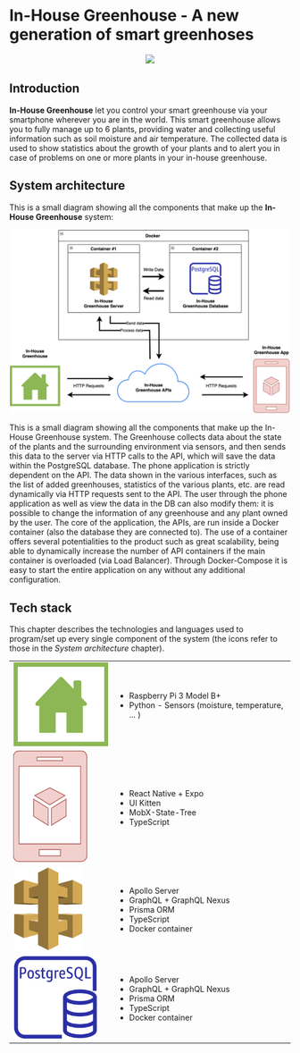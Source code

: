 # In-House Greenhouse - A new generation of smart greenhoses

<p align="center">
  <img style="text-align: center;" width="400" height="auto" src="https://user-images.githubusercontent.com/37295664/158469342-5d8f577f-08eb-4a44-8494-c7d23abfd0fc.svg">
</p>

## Introduction

**In-House Greenhouse** let you control your smart greenhouse via your smartphone wherever you are in the world.
This smart greenhouse allows you to fully manage up to 6 plants, providing water and collecting useful information such as soil moisture and air temperature.
The collected data is used to show statistics about the growth of your plants and to alert you in case of problems on one or more plants in your in-house greenhouse.

## System architecture

This is a small diagram showing all the components that make up the **In-House Greenhouse** system:

![System Architecture](/extra/schemas/system-architecture.png)

This is a small diagram showing all the components that make up the In-House Greenhouse system. The Greenhouse collects data about the state of the plants and the surrounding environment via sensors, and then sends this data to the server via HTTP calls to the API, which will save the data within the PostgreSQL database.
The phone application is strictly dependent on the API.  The data shown in the various interfaces, such as the list of added greenhouses, statistics of the various plants, etc. are read dynamically via HTTP requests sent to the API. The user through the phone application as well as view the data in the DB can also modify them: it is possible to change the information of any greenhouse and any plant owned by the user.
The core of the application, the APIs, are run inside a Docker container (also the database they are connected to). The use of a container offers several potentialities to the product such as great scalability, being able to dynamically increase the number of API containers if the main container is overloaded (via Load Balancer). Through Docker-Compose it is easy to start the entire application on any without any additional configuration.

## Tech stack

This chapter describes the technologies and languages used to program/set up every single component of the system (the icons refer to those in the *System architecture* chapter).

<table>
  <tr>
    <td><img src="/extra/schemas/system-icons/symbol-greenhouse.png" alt="Greenhouse icon" height="150" width="auto"></td>
    <td>
      <ul>
        <li>Raspberry Pi 3 Model B+</li>
        <li>Python - Sensors (moisture, temperature, ... )</li>
      </ul>
    </td>
  </tr>
  <tr>
    <td><img src="/extra/schemas/system-icons/symbol-app.png" alt="Greenhouse icon" height="200" width="auto"></td>
    <td>
      <ul>
        <li>React Native + Expo</li>
        <li>UI Kitten</li>
        <li>MobX-State-Tree</li>
        <li>TypeScript</li>
      </ul>
    </td>
  </tr>
  <tr>
    <td><img src="/extra/schemas/system-icons/symbol-api.png" alt="Greenhouse icon" height="150" width="auto"></td>
    <td>
      <ul>
        <li>Apollo Server</li>
        <li>GraphQL + GraphQL Nexus</li>
        <li>Prisma ORM</li>
        <li>TypeScript</li>
        <li>Docker container</li>
      </ul>
    </td>
  </tr>
  <tr>
    <td><img src="/extra/schemas/system-icons/symbol-db.png" alt="Greenhouse icon" height="150" width="auto"></td>
    <td>
      <ul>
        <li>Apollo Server</li>
        <li>GraphQL + GraphQL Nexus</li>
        <li>Prisma ORM</li>
        <li>TypeScript</li>
        <li>Docker container</li>
      </ul>
    </td>
  </tr>
</table>
